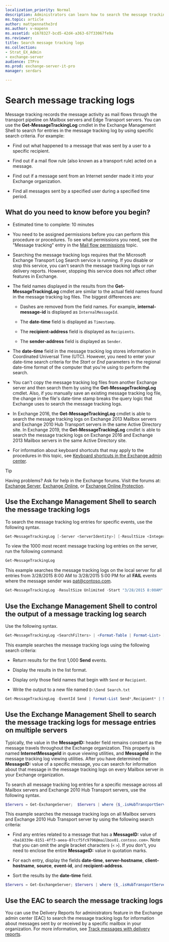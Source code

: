 ```yaml
---
localization_priority: Normal
description: Administrators can learn how to search the message tracking log in Exchange 2016 and Exchange 2019 by using the Get-MessageTrackingLog cmdlet in Exchange PowerShell.
ms.topic: article
author: mattpennathe3rd
ms.author: v-mapenn
ms.assetid: e1678327-bcd5-42d4-a363-67f33067fe9a
ms.reviewer: 
title: Search message tracking logs
ms.collection:
- Strat_EX_Admin
- exchange-server
audience: ITPro
ms.prod: exchange-server-it-pro
manager: serdars

---
```


# Search message tracking logs

Message tracking records the message activity as mail flows through the transport pipeline on Mailbox servers and Edge Transport servers. You can use the **Get-MessageTrackingLog** cmdlet in the Exchange Management Shell to search for entries in the message tracking log by using specific search criteria. For example:

- Find out what happened to a message that was sent by a user to a specific recipient.

- Find out if a mail flow rule (also known as a transport rule) acted on a message.

- Find out if a message sent from an Internet sender made it into your Exchange organization.

- Find all messages sent by a specified user during a specified time period.

## What do you need to know before you begin?

- Estimated time to complete: 10 minutes

- You need to be assigned permissions before you can perform this procedure or procedures. To see what permissions you need, see the "Message tracking" entry in the [Mail flow permissions](../../permissions/feature-permissions/mail-flow-permissions.md) topic.

- Searching the message tracking logs requires that the Microsoft Exchange Transport Log Search service is running. If you disable or stop this service, you can't search the message tracking logs or run delivery reports. However, stopping this service does not affect other features in Exchange.

- The field names displayed in the results from the **Get-MessageTrackingLog** cmdlet are similar to the actual field names found in the message tracking log files. The biggest differences are:

  - Dashes are removed from the field names. For example, **internal-message-id** is displayed as `InternalMessageId`.

  - The **date-time** field is displayed as `Timestamp`.

  - The **recipient-address** field is displayed as `Recipients`.

  - The **sender-address** field is displayed as `Sender`.

- The **date-time** field in the message tracking log stores information in Coordinated Universal Time (UTC). However, you need to enter your date-time search criteria for the _Start_ or _End_ parameters in the regional date-time format of the computer that you're using to perform the search.

- You can't copy the message tracking log files from another Exchange server and then search them by using the **Get-MessageTrackingLog** cmdlet. Also, if you manually save an existing message tracking log file, the change in the file's date-time stamp breaks the query logic that Exchange uses to search the message tracking logs.

- In Exchange 2016, the **Get-MessageTrackingLog** cmdlet is able to search the message tracking logs on Exchange 2013 Mailbox servers and Exchange 2010 Hub Transport servers in the same Active Directory site. In Exchange 2019, the **Get-MessageTrackingLog** cmdlet is able to search the message tracking logs on Exchange 2016 and Exchange 2013 Mailbox servers in the same Active Directory site.

- For information about keyboard shortcuts that may apply to the procedures in this topic, see [Keyboard shortcuts in the Exchange admin center](../../about-documentation/exchange-admin-center-keyboard-shortcuts.md).

> [!TIP]
> Having problems? Ask for help in the Exchange forums. Visit the forums at: [Exchange Server](https://go.microsoft.com/fwlink/p/?linkId=60612), [Exchange Online](https://go.microsoft.com/fwlink/p/?linkId=267542), or [Exchange Online Protection](https://go.microsoft.com/fwlink/p/?linkId=285351).

## Use the Exchange Management Shell to search the message tracking logs

To search the message tracking log entries for specific events, use the following syntax.

```powershell
Get-MessageTrackingLog [-Server <ServerIdentity>] [-ResultSize <Integer> | Unlimited] [-Start <DateTime>] [-End <DateTime>] [-EventId <EventId>] [-InternalMessageId <InternalMessageId>] [-MessageId <MessageId>] [-MessageSubject <Subject>] [-Recipients <RecipientAddress1,RecipientAddress2...>] [-Reference <Reference>] [-Sender <SenderAddress>]
```

To view the 1000 most recent message tracking log entries on the server, run the following command:

```powershell
Get-MessageTrackingLog
```

This example searches the message tracking logs on the local server for all entries from 3/28/2015 8:00 AM to 3/28/2015 5:00 PM for all **FAIL** events where the message sender was pat@contoso.com.

```powershell
Get-MessageTrackingLog -ResultSize Unlimited -Start "3/28/2015 8:00AM" -End "3/28/2015 5:00PM" -EventId "Fail" -Sender "pat@contoso.com"
```

## Use the Exchange Management Shell to control the output of a message tracking log search

Use the following syntax.

```powershell
Get-MessageTrackingLog <SearchFilters> | <Format-Table | Format-List> [<FieldNames>] [<OutputFileOptions>]
```

This example searches the message tracking logs using the following search criteria:

- Return results for the first 1,000 **Send** events.

- Display the results in the list format.

- Display only those field names that begin with `Send` or `Recipient`.

- Write the output to a new file named `D:\Send Search.txt`

```powershell
Get-MessageTrackingLog -EventId Send | Format-List Send*,Recipient* | Set-Content -Path "D:\Send Search.txt"
```

## Use the Exchange Management Shell to search the message tracking logs for message entries on multiple servers

Typically, the value in the **MessageID:** header field remains constant as the message travels throughout the Exchange organization. This property is named **InternetMessageId** in queue viewing utilities, and **MessageId** in the message tracking log viewing utilities. After you have determined the **MessageID:** value of a specific message, you can search for information about that message in the message tracking logs on every Mailbox server in your Exchange organization.

To search all message tracking log entries for a specific message across all Mailbox servers and Exchange 2010 Hub Transport servers, use the following syntax.

```powershell
$Servers = Get-ExchangeServer;  $Servers | where {$_.isHubTransportServer -eq $true -or $_.isMailboxServer -eq $true} | Get-MessageTrackingLog -MessageId <MessageID>  | Select-Object <CommaSeparatedFieldNames>  | Sort-Object -Property <FieldName>
```

This example searches the message tracking logs on all Mailbox servers and Exchange 2010 Hub Transport server by using the following search criteria:

- Find any entries related to a message that has a **MessageID:** value of `<ba18339e-8151-4ff3-aeea-87ccf5fc9796@mailbox01.contoso.com>`. Note that you can omit the angle bracket characters (`<` `>`). If you don't, you need to enclose the entire **MessageID:** value in quotation marks.

- For each entry, display the fields **date-time**, **server-hostname**, **client-hostname**, **source**, **event-id**, and **recipient-address**.

- Sort the results by the **date-time** field.

```powershell
$Servers = Get-ExchangeServer; $Servers | where {$_.isHubTransportServer -eq $true -or $_.isMailboxServer -eq $true} | Get-MessageTrackingLog -MessageId ba18339e-8151-4ff3-aeea-87ccf5fc9796@mailbox01.contoso.com | Select-Object Timestamp,ServerHostname,ClientHostname,Source,EventId,Recipients | Sort-Object -Property Timestamp
```

## Use the EAC to search the message tracking logs

You can use the Delivery Reports for administrators feature in the Exchange admin center (EAC) to search the message tracking logs for information about messages sent by or received by a specific mailbox in your organization. For more information, see [Track messages with delivery reports](track-messages-with-delivery-reports.md).
